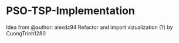 # PSO-TSP-Implementation
Idea from @author: alexdz94
Refactor and import vizualization (?) by CuongTrinh1280
